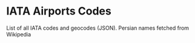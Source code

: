 # IATA Airports Codes
List of all IATA codes and geocodes (JSON).
Persian names fetched from Wikipedia


